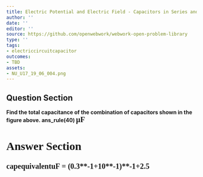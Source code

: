 ```yaml
---
title: Electric Potential and Electric Field - Capacitors in Series and Parallel
author: ''
date: ''
editor: ''
source: https://github.com/openwebwork/webwork-open-problem-library
type: ''
tags:
- electriccircuitcapacitor
outcomes:
- TBD
assets:
- NU_U17_19_06_004.png
---
```


## Question Section 

<b>
Find the total capacitance of the combination of capacitors shown in the figure above.
ans_rule(40) <span style="font-family: 'Times'; font-size: 20px";>&mu;F<span>


## Answer Section

capequivalentuF = (0.3**-1+10**-1)**-1+2.5